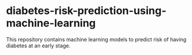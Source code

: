 # diabetes-risk-prediction-using-machine-learning
This repository contains machine learning models to predict risk of having diabetes at an early stage. 
